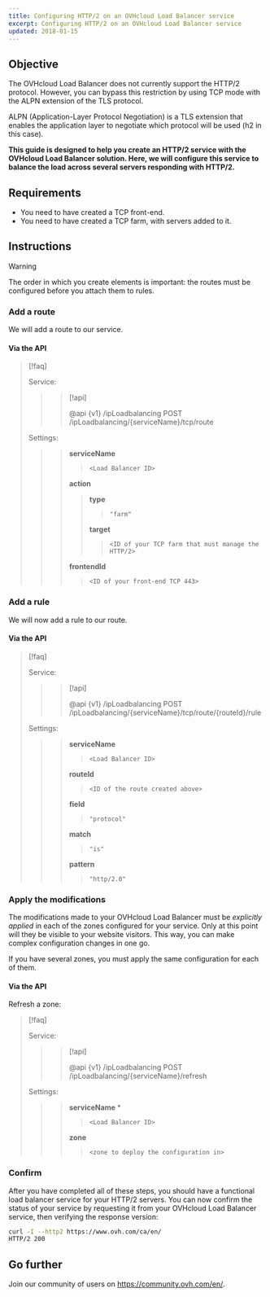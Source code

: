 ```yaml
---
title: Configuring HTTP/2 on an OVHcloud Load Balancer service
excerpt: Configuring HTTP/2 on an OVHcloud Load Balancer service
updated: 2018-01-15
---
```


## Objective

The OVHcloud Load Balancer does not currently support the HTTP/2 protocol. However, you can bypass this restriction by using TCP mode with the ALPN extension of the TLS protocol.

ALPN (Application-Layer Protocol Negotiation) is a TLS extension that enables the application layer to negotiate which protocol will be used (h2 in this case).

**This guide is designed to help you create an HTTP/2 service with the OVHcloud Load Balancer solution. Here, we will configure this service to balance the load across several servers responding with HTTP/2.**

## Requirements

- You need to have created a TCP front-end.
- You need to have created a TCP farm, with servers added to it.

## Instructions

> [!warning]
>
> The order in which you create elements is important: the routes must be configured before you attach them to rules.
> 

### Add a route

We will add a route to our service.

#### Via the API

> [!faq]
>
> Service:
>
>> > [!api]
>> >
>> > @api {v1} /ipLoadbalancing POST /ipLoadbalancing/{serviceName}/tcp/route
>> >
>>
>
> Settings:
>
>> > **serviceName**
>> >
>> >> `<Load Balancer ID>`
>> >
>> > **action**
>> >
>> >> **type**
>> >> >
>> >> > `"farm"`
>> >>
>> >> **target**
>> >> >
>> >> > `<ID of your TCP farm that must manage the HTTP/2>`
>> >
>> > **frontendId**
>> >
>> >> `<ID of your front-end TCP 443>`
>

### Add a rule

We will now add a rule to our route.

#### Via the API

> [!faq]
>
> Service:
>
>> > [!api]
>> >
>> > @api {v1} /ipLoadbalancing POST /ipLoadbalancing/{serviceName}/tcp/route/{routeId}/rule
>> >
>>
>
> Settings:
>
>> > **serviceName**
>> >
>> >> `<Load Balancer ID>`
>> >
>> > **routeId**
>> >
>> >> `<ID of the route created above>`
>> >
>> > **field**
>> >
>> >> `"protocol"`
>> >
>> > **match**
>> >
>> >> `"is"`
>> >
>> > **pattern**
>> >
>> >> `"http/2.0"`
>

### Apply the modifications

The modifications made to your OVHcloud Load Balancer must be *explicitly applied* in each of the zones configured for your service. Only at this point will they be visible to your website visitors. This way, you can make complex configuration changes in one go.

If you have several zones, you must apply the same configuration for each of them.

#### Via the API

Refresh a zone:

> [!faq]
>
> Service:
>
>> > [!api]
>> >
>> > @api {v1} /ipLoadbalancing POST /ipLoadbalancing/{serviceName}/refresh
>> >
>>
>
> Settings:
>
>> > **serviceName** *
>> >
>> >> `<Load Balancer ID>`
>> >
>> > **zone**
>> >
>> >> `<zone to deploy the configuration in>`
>

### Confirm

After you have completed all of these steps, you should have a functional load balancer service for your HTTP/2 servers. You can now confirm the status of your service by requesting it from your OVHcloud Load Balancer service, then verifying the response version:

```bash
curl -I --http2 https://www.ovh.com/ca/en/
HTTP/2 200
```

## Go further

Join our community of users on <https://community.ovh.com/en/>.
